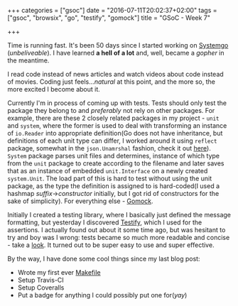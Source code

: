 +++
categories = ["gsoc"]
date = "2016-07-11T20:02:37+02:00"
tags = ["gsoc", "browsix", "go", "testify", "gomock"]
title = "GSoC - Week 7"

+++

Time is running fast. It's been 50 days since I started working on [Systemgo](https://github.com/b1101/systemgo) (_unbeliveable_). I have learned __a hell of a lot__ and, well, became a _gopher_ in the meantime. 

I read code instead of news articles and watch videos about code instead of movies. Coding just feels..._natural_ at this point, and the more so, the more excited I become about it.

Currently I'm in process of coming up with tests. Tests should only test the package they belong to and _preferably_ not rely on other packages. For example, there are these 2 closely related packages in my project - `unit` and `system`, where the former is used to deal with transforming an instance of `io.Reader` into appropriate definition(Go does not have inheritance, but definitions of each unit type can differ, I worked around it using `reflect` package, somewhat in the `json.Unamrshal` fashion, check it out [here](https://github.com/b1101/systemgo/blob/master/unit/definition.go#L71-L128)).
`System` package parses unit files and determines, instance of which type from the `unit` package to create according to the filename and later saves that as an instance of embedded `unit.Interface` on a newly created `system.Unit`. 
The load part of this is hard to test without using the unit package, as the type the definition is assigned to is hard-coded(I used a hashmap _suffix_->_constructor_ initially, but I got rid of constructors for the sake of simplicity).
For everything else - [Gomock](https://github.com/golang/mock).

Initially I created a testing library, where I basically just defined the message formatting, but yesterday I discovered [Testify](https://github.com/stretchr/testify), which I used for the assertions. I actually found out about it some time ago, but was hesitant to try and boy was I wrong: tests became so much more readable and concise - take a [look](https://github.com/b1101/systemgo/commit/9eca0206b10948cf427d852e090a0366ca652b5b). It turned out to be super easy to use and super effective.

By the way, I have done some cool things since my last blog post:
- Wrote my first ever [Makefile](https://github.com/b1101/systemgo/blob/master/Makefile)
- Setup Travis-CI
- Setup Coveralls
- Put a badge for anything I could possibly put one for(_yay_)
